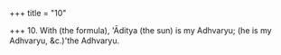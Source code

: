 +++
title = "10"

+++
10. With (the formula), 'Āditya (the sun) is my Adhvaryu; (he is my Adhvaryu, &c.)'the Adhvaryu.
